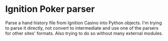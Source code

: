 Ignition Poker parser
========

Parse a hand history file from Ignition Casino into Python objects.
I'm trying to parse it directly, not convert to intermediate and use
one of the parsers for other sites' formats. Also trying to do so
without many external modules.

